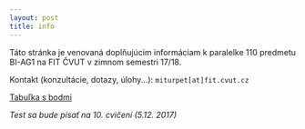 ```yaml
---
layout: post
title: info
---
```


Táto stránka je venovaná doplňujúcim informáciam k paralelke 110 predmetu BI-AG1 na FIT ČVUT v zimnom semestri 17/18.

Kontakt (konzultácie, dotazy, úlohy...): `miturpet[at]fit.cvut.cz`

[Tabuľka s bodmi](https://docs.google.com/spreadsheets/d/1GETDAefIO307DRNC13k6iyRNuoX0FW62CJI2N77mlsc/edit?usp=sharing)

*Test sa bude písať na 10. cvičení (5.12. 2017)*
